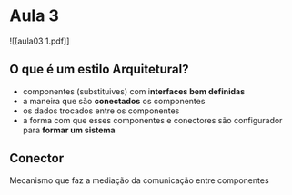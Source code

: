 # Aula 3

![[aula03 1.pdf]]

## O que é um estilo Arquitetural?
* componentes (substituives) com i**nterfaces bem definidas**
* a maneira que são **conectados** os componentes
* os dados trocados entre os componentes
* a forma com que esses componentes e conectores são configurador para **formar um sistema**
## Conector
Mecanismo que faz a mediação da comunicação entre componentes

